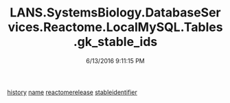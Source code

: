 ﻿---
title: LANS.SystemsBiology.DatabaseServices.Reactome.LocalMySQL.Tables.gk_stable_ids
date: 6/13/2016 9:11:15 PM
---

[history](T-LANS.SystemsBiology.DatabaseServices.Reactome.LocalMySQL.Tables.gk_stable_ids.history.html)
[name](T-LANS.SystemsBiology.DatabaseServices.Reactome.LocalMySQL.Tables.gk_stable_ids.name.html)
[reactomerelease](T-LANS.SystemsBiology.DatabaseServices.Reactome.LocalMySQL.Tables.gk_stable_ids.reactomerelease.html)
[stableidentifier](T-LANS.SystemsBiology.DatabaseServices.Reactome.LocalMySQL.Tables.gk_stable_ids.stableidentifier.html)
